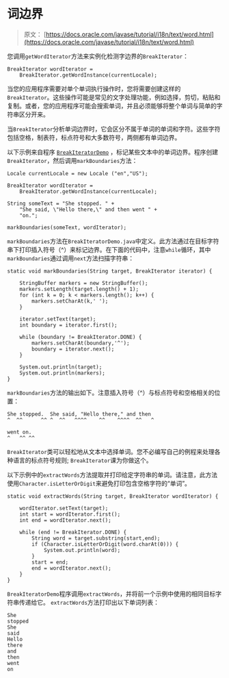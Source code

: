 # 词边界

> 原文： [https://docs.oracle.com/javase/tutorial/i18n/text/word.html](https://docs.oracle.com/javase/tutorial/i18n/text/word.html)

您调用`getWordIterator`方法来实例化检测字边界的`BreakIterator`：

```
BreakIterator wordIterator =
    BreakIterator.getWordInstance(currentLocale);

```

当您的应用程序需要对单个单词执行操作时，您将需要创建这样的`BreakIterator`。这些操作可能是常见的文字处理功能，例如选择，剪切，粘贴和复制。或者，您的应用程序可能会搜索单词，并且必须能够将整个单词与简单的字符串区分开来。

当`BreakIterator`分析单词边界时，它会区分不属于单词的单词和字符。这些字符包括空格，制表符，标点符号和大多数符号，两侧都有单词边界。

以下示例来自程序 [`BreakIteratorDemo`](examples/BreakIteratorDemo.java) ，标记某些文本中的单词边界。程序创建`BreakIterator`，然后调用`markBoundaries`方法：

```
Locale currentLocale = new Locale ("en","US");

BreakIterator wordIterator =
    BreakIterator.getWordInstance(currentLocale);

String someText = "She stopped. " +
    "She said, \"Hello there,\" and then went " +
    "on.";

markBoundaries(someText, wordIterator);

```

`markBoundaries`方法在`BreakIteratorDemo.java`中定义。此方法通过在目标字符串下打印插入符号（^）来标记边界。在下面的代码中，注意`while`循环，其中`markBoundaries`通过调用`next`方法扫描字符串：

```
static void markBoundaries(String target, BreakIterator iterator) {

    StringBuffer markers = new StringBuffer();
    markers.setLength(target.length() + 1);
    for (int k = 0; k < markers.length(); k++) {
        markers.setCharAt(k,' ');
    }

    iterator.setText(target);
    int boundary = iterator.first();

    while (boundary != BreakIterator.DONE) {
        markers.setCharAt(boundary,'^');
        boundary = iterator.next();
    }

    System.out.println(target);
    System.out.println(markers);
}

```

`markBoundaries`方法的输出如下。注意插入符号（^）与标点符号和空格相关的位置：

```
She stopped.  She said, "Hello there," and then
^  ^^      ^^ ^  ^^   ^^^^    ^^    ^^^^  ^^   ^

went on.
^   ^^ ^^

```

`BreakIterator`类可以轻松地从文本中选择单词。您不必编写自己的例程来处理各种语言的标点符号规则; `BreakIterator`课为你做这个。

以下示例中的`extractWords`方法提取并打印给定字符串的单词。请注意，此方法使用`Character.isLetterOrDigit`来避免打印包含空格字符的“单词”。

```
static void extractWords(String target, BreakIterator wordIterator) {

    wordIterator.setText(target);
    int start = wordIterator.first();
    int end = wordIterator.next();

    while (end != BreakIterator.DONE) {
        String word = target.substring(start,end);
        if (Character.isLetterOrDigit(word.charAt(0))) {
            System.out.println(word);
        }
        start = end;
        end = wordIterator.next();
    }
}

```

`BreakIteratorDemo`程序调用`extractWords`，并将前一个示例中使用的相同目标字符串传递给它。 `extractWords`方法打印出以下单词列表：

```
She
stopped
She
said
Hello
there
and
then
went
on

```